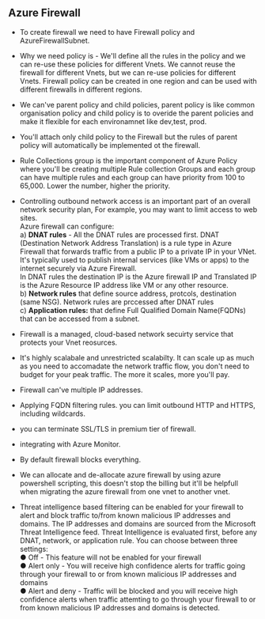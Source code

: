 ## Azure Firewall

- To create firewall we need to have Firewall policy and AzureFirewallSubnet.
- Why we need policy is - We'll define all the rules in the policy and we can re-use these policies for different Vnets. We cannot reuse the firewall for different Vnets, but we can re-use policies for different Vnets. Firewall policy can be created in one region and can be used with different firewalls in different regions.
- We can've parent policy and child policies, parent policy is like common organisation policy and child policy is to overide the parent policies and make it flexible for each environamnet like dev,test, prod.
- You'll attach only child policy to the Firewall but the rules of parent policy will automatically be implemented ot the firewall.
- Rule Collections group is the important component of Azure Policy where you'll be creating multiple Rule collection Groups and each group can have multiple rules and each group can have priority from 100 to 65,000. Lower the number, higher the priority.
- Controlling outbound network access is an important part of an overall network security plan, For example, you may want to limit access to web sites.<br>
  Azure firewall can configure:<br>
  a) **DNAT rules** - All the DNAT rules are processed first. DNAT (Destination Network Address Translation) is a rule type in Azure Firewall that forwards traffic from a public IP to a private IP in your VNet. It's typically used to publish internal services (like VMs or apps) to the internet securely via Azure Firewall.<br>
  In DNAT rules the destination IP is the Azure firewall IP and Translated IP is the Azure Resource IP address like VM or any other resource.<br>
  b) **Network rules** that define source address, protcols, destination (same NSG). Network rules are prccessed after DNAT rules<br>
  c) **Application rules:** that define Full Qualified Domain Name(FQDNs) that can be accessed from a subnet.<br>
- Firewall is a managed, cloud-based network secuirty service that protects your Vnet reosurces.
- It's highly scalabale and unrestricted scalabilty. It can scale up as much as you need to accomadate the network traffic flow, you don't need to budget for your peak traffic. The more it scales, more you'll pay.
- Firewall can've multiple IP addresses.
- Applying FQDN filtering rules. you can limit outbound HTTP and HTTPS, including wildcards.
- you can terminate SSL/TLS in premium tier of firewall.
- integrating with Azure Monitor.
- By default firewall blocks everything.
- We can allocate and de-allocate azure firewall by using azure powershell scripting, this doesn't stop the billing but it'll be helpfull when migrating the azure firewall from one vnet to another vnet.

- Threat intelligence based filtering can be enabled for your firewall to alert and block traffic to/from known malicious IP addresses and domains. The IP addresses and domains are sourced from the Microsoft Threat Intelligence feed. Threat Intelligence is evaluated first, before any DNAT, network, or application rule. You can choose between three settings:<br>
  ● Off - This feature will not be enabled for your firewall<br>
  ● Alert only - You will receive high confidence alerts for traffic going through your firewall to or from known malicious IP addresses and domains<br>
  ● Alert and deny - Traffic will be blocked and you will receive high confidence alerts when traffic attemting to go through your firewall to or from known malicious IP addresses and domains is detected.<br>
